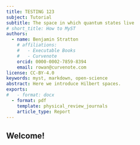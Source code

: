 ```yaml
---
title: TESTING 123 
subject: Tutorial
subtitle: The space in which quantum states live
# short_title: How to MyST
authors:
  - name: Benjamin Stratton
    # affiliations:
    #   - Executable Books
    #   - Curvenote
    orcid: 0000-0002-7859-8394
    email: rowan@curvenote.com
license: CC-BY-4.0
keywords: myst, markdown, open-science
abstract: Here we introduce Hilbert spaces.
exports:
#   - format: docx
  - format: pdf
    template: physical_review_journals
    article_type: Report
---
```


## Welcome! 